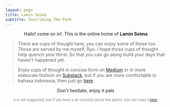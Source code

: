 ```yaml
---
layout: page
title: Lamin Seima
subtitle: Inscribing The Path
---
```

<p style="text-align:center;">Hallo! come on in!. This is the online home of <b>Lamin Seima</b></p>

> There are cups of thought here, you can enjoy some of those too. Those are served by me myself, Ryo.
> I hope those cups of thought help quench your thirst.
> So that you can go along build your days that haven't happened yet. 

> Enjoy cups of thought in concise form on [Medium](https://medium.com/@laminseima) 
> or in more elaborate fashion on [Substack](https://laminseima.substack.com), 
> but if you are more comfortable in bahasa indonesia, then just go [here](https://laminseima.github.io/about/).

<p style="text-align: center;">Don't hesitate, enjoy it pals</p>

<p style="text-align:center;color:grey;font-size:11px;">
It is not suggested, but if you have a bit curiosity about the author, 
you can read it <a href="https://laminseima.github.io/about/">here</a>.
</p>
